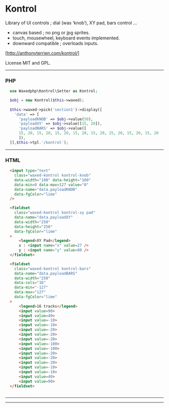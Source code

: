 # Kontrol

Library of UI controls ; dial (was ‘knob’), XY pad, bars control …

- canvas based ; no png or jpg sprites.
- touch, mousewheel, keyboard events implemented.
- downward compatible ; overloads inputs.

[http://anthonyterrien.com/kontrol/]

License MIT and GPL.

---

### PHP

```php
  use Waxedphp\Kontrol\Setter as Kontrol;

  $obj = new Kontrol($this->waxed);
  
  $this->waxed->pick('section1')->display([
    'data' => [
      'payloadKNOB' => $obj->value(50),
      'payloadXY' => $obj->value([15, 20]),
      'payloadBARS' => $obj->value([
      15, 20, 15, 20, 15, 20, 15, 20, 15, 20, 15, 20, 15, 20, 15, 20
      ]),
  ]],$this->tpl.'/kontrol');


```

---

### HTML

```html
  <input type="text" 
    class="waxed-kontrol kontrol-knob" 
    data-width="180" data-height="180" 
    data-min=0 data-max=127 value="0" 
    data-name="data.payloadKNOB" 
    data-fgColor="lime"
  />

  <fieldset 
    class="waxed-kontrol kontrol-xy pad" 
    data-name="data.payloadXY" 
    data-width="250" 
    data-height="250" 
    data-fgColor="lime"
  >
      <legend>XY Pad</legend>
      x : <input name="x" value=27 />
      y : <input name="y" value=80 />
  </fieldset>

  <fieldset 
    class="waxed-kontrol kontrol-bars"
    data-name="data.payloadBARS"
    data-width="250"
    data-cols="16"
    data-min="-127"
    data-max="127"
    data-fgColor="lime" 
  >
      <legend>16 tracks</legend>
      <input value=90>
      <input value=40>
      <input value=-10>
      <input value=-10>
      <input value=-20>
      <input value=-20>
      <input value=-20>
      <input value=-100>
      <input value=-100>
      <input value=-20>
      <input value=-20>
      <input value=-20>
      <input value=-10>
      <input value=-10>
      <input value=40>
      <input value=90>
  </fieldset>



```
---
---
